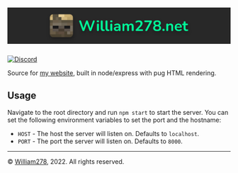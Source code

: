# [![William278.net Banner](content/images/banner.png)](https://github.com/WiIIiam278/William278.net)
[![Discord](https://img.shields.io/discord/818135932103557162?color=7289da&logo=discord)](https://discord.gg/tVYhJfyDWG)

Source for [my website](https://william278.net), built in node/express with pug HTML rendering.

## Usage
Navigate to the root directory and run `npm start` to start the server. 
You can set the following environment variables to set the port and the hostname:

* `HOST` - The host the server will listen on. Defaults to `localhost`.
* `PORT` - The port the server will listen on. Defaults to `8000`.

---
&copy; [William278](https://william278.net/), 2022. All rights reserved.